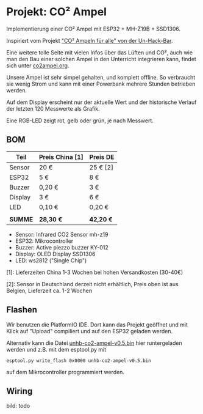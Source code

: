 # Projekt: CO² Ampel

Implementierung einer CO² Ampel mit ESP32 + MH-Z19B + SSD1306.

Inspiriert vom Projekt ["CO² Ampeln für alle" von der Un-Hack-Bar](https://www.un-hack-bar.de/2020/10/25/co2-ampeln-fuer-alle/).

Eine weitere tolle Seite mit vielen Infos über das Lüften und CO², auch wie man den Bau einer solchen Ampel in den Unterricht integrieren kann, findet sich unter [co2ampel.org](https://co2ampel.org).

Unsere Ampel ist sehr simpel gehalten, und komplett offline. So verbraucht sie wenig Strom und kann mit einer Powerbank mehrere Stunden betrieben werden.

Auf dem Display erscheint nur der aktuelle Wert und der historische Verlauf der letzten 120 Messwerte als Grafik.

Eine RGB-LED zeigt rot, gelb oder grün, je nach Messwert.

## BOM


| Teil      | Preis China [1] | Preis DE    |
| --------- | ----------- | ----------- |
| Sensor    | 20 €        | 25 € [2]   |
| ESP32     | 5 €         | 8 €         |
| Buzzer    | 0,20 €      | 3 €         |
| Display   | 3 €         | 6 €         |
| LED       | 0,10 €      | 0,20 €      |
|           |             |             |
| **SUMME** | **28,30 €** | **42,20 €** |


* Sensor: Infrared CO2 Sensor	mh-z19
* ESP32: Mikrocontroller
* Buzzer: Active piezzo buzzer KY-012
* Display: OLED Display SSD1306	
* LED: ws2812 ("Single Chip")


[1]: Lieferzeiten China 1-3 Wochen bei hohen Versandkosten (30-40€)

[2]: Sensor in Deutschland derzeit nicht erhältlich, Preis oben ist aus Belgien, Lieferzeit ca. 1-2 Wochen


## Flashen

Wir benutzen die PlatformIO IDE. Dort kann das Projekt geöffnet und mit Klick auf "Upload" compiliert und auf den ESP32 geladen werden.

Alternativ kann die Datei [unhb-co2-ampel-v0.5.bin](https://git.un-hack-bar.de/attachments/7523cdf6-e352-48f8-beb3-f87b23087f64) hier runtergeladen werden und z.B. mit dem esptool.py mit

    esptool.py write_flash 0x0000 unhb-co2-ampel-v0.5.bin

auf dem Mikrocontroller programmiert werden.

## Wiring

bild: todo

